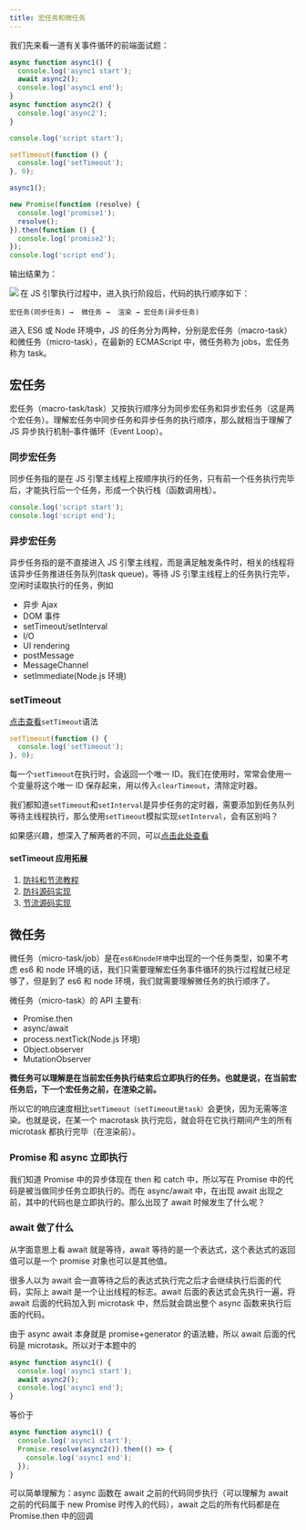 ```yaml
---
title: 宏任务和微任务
---
```


我们先来看一道有关事件循环的前端面试题：

```js
async function async1() {
  console.log('async1 start');
  await async2();
  console.log('async1 end');
}
async function async2() {
  console.log('async2');
}

console.log('script start');

setTimeout(function () {
  console.log('setTimeout');
}, 0);

async1();

new Promise(function (resolve) {
  console.log('promise1');
  resolve();
}).then(function () {
  console.log('promise2');
});
console.log('script end');
```

输出结果为：

<Img w="160" align="left" src='https://cosmos-x.oss-cn-hangzhou.aliyuncs.com/image89.png'/>

在 JS 引擎执行过程中，进入执行阶段后，代码的执行顺序如下：

```text
宏任务(同步任务) →  微任务 →  渲染 → 宏任务(异步任务)
```

进入 ES6 或 Node 环境中，JS 的任务分为两种，分别是宏任务（macro-task）和微任务（micro-task），在最新的 ECMAScript 中，微任务称为 jobs，宏任务称为 task。

## 宏任务

宏任务（macro-task/task）又按执行顺序分为同步宏任务和异步宏任务（这是两个宏任务）。理解宏任务中同步任务和异步任务的执行顺序，那么就相当于理解了 JS 异步执行机制–事件循环（Event Loop）。

### 同步宏任务

同步任务指的是在 JS 引擎主线程上按顺序执行的任务，只有前一个任务执行完毕后，才能执行后一个任务，形成一个执行栈（函数调用栈）。

```js
console.log('script start');
console.log('script end');
```

### 异步宏任务

异步任务指的是不直接进入 JS 引擎主线程，而是满足触发条件时，相关的线程将该异步任务推进任务队列(task queue)，等待 JS 引擎主线程上的任务执行完毕，空闲时读取执行的任务，例如

- 异步 Ajax
- DOM 事件
- setTimeout/setInterval
- I/O
- UI rendering
- postMessage
- MessageChannel
- setImmediate(Node.js 环境)

### setTimeout

[点击查看](https://developer.mozilla.org/zh-CN/docs/Web/API/Window/setTimeout)`setTimeout`语法

```js
setTimeout(function () {
  console.log('setTimeout');
}, 0);
```

每一个`setTimeout`在执行时，会返回一个唯一 ID。我们在使用时，常常会使用一个变量将这个唯一 ID 保存起来，用以传入`clearTimeout`，清除定时器。

我们都知道`setTimeout`和`setInterval`是异步任务的定时器，需要添加到任务队列等待主线程执行，那么使用`setTimeout`模拟实现`setInterval`，会有区别吗？

如果感兴趣，想深入了解两者的不同，可以[点击此处查看](/blog/2019/10/11/setTimeout-or-setInterval)

#### setTimeout 应用拓展

1. [防抖和节流教程](https://css-tricks.com/debouncing-throttling-explained-examples/)
2. [防抖源码实现](https://github.com/tmf-map/codebox/blob/master/src/debounce.js)
3. [节流源码实现](https://github.com/tmf-map/codebox/blob/master/src/throttle.js)

## 微任务

微任务（micro-task/job）是在`es6和node环境`中出现的一个任务类型，如果不考虑 es6 和 node 环境的话，我们只需要理解宏任务事件循环的执行过程就已经足够了，但是到了 es6 和 node 环境，我们就需要理解微任务的执行顺序了。

微任务（micro-task）的 API 主要有:

- Promise.then
- async/await
- process.nextTick(Node.js 环境)
- Object.observer
- MutationObserver

**微任务可以理解是在当前宏任务执行结束后立即执行的任务。也就是说，在当前宏任务后，下一个宏任务之前，在渲染之前。**

所以它的响应速度相比`setTimeout（setTimeout是task）`会更快，因为无需等渲染。也就是说，在某一个 macrotask 执行完后，就会将在它执行期间产生的所有 microtask 都执行完毕（在渲染前）。

### Promise 和 async 立即执行

我们知道 Promise 中的异步体现在 then 和 catch 中，所以写在 Promise 中的代码是被当做同步任务立即执行的。而在 async/await 中，在出现 await 出现之前，其中的代码也是立即执行的。那么出现了 await 时候发生了什么呢？

### await 做了什么

从字面意思上看 await 就是等待，await 等待的是一个表达式，这个表达式的返回值可以是一个 promise 对象也可以是其他值。

很多人以为 await 会一直等待之后的表达式执行完之后才会继续执行后面的代码，实际上 await 是一个让出线程的标志。await 后面的表达式会先执行一遍，将 await 后面的代码加入到 microtask 中，然后就会跳出整个 async 函数来执行后面的代码。

由于 async await 本身就是 promise+generator 的语法糖，所以 await 后面的代码是 microtask。所以对于本题中的

```js
async function async1() {
  console.log('async1 start');
  await async2();
  console.log('async1 end');
}
```

等价于

```js
async function async1() {
  console.log('async1 start');
  Promise.resolve(async2()).then(() => {
    console.log('async1 end');
  });
}
```

可以简单理解为：async 函数在 await 之前的代码同步执行（可以理解为 await 之前的代码属于 new Promise 时传入的代码），await 之后的所有代码都是在 Promise.then 中的回调
